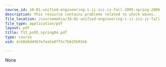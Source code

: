 ```yaml
---
course_id: 16-01-unified-engineering-i-ii-iii-iv-fall-2005-spring-2006
description: This resource contains problems related to shock waves.
file_location: /coursemedia/16-01-unified-engineering-i-ii-iii-iv-fall-2005-spring-2006/dcb8e6dd467efea5a8ff5c7b625b92eb_f15_ps05_spring04.pdf
file_type: application/pdf
layout: pdf
title: f15_ps05_spring04.pdf
type: course
uid: dcb8e6dd467efea5a8ff5c7b625b92eb

---
```

None